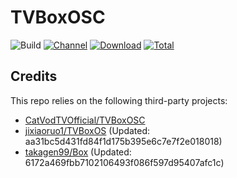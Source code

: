 # TVBoxOSC

![Build](https://shields.io/github/workflow/status/jixiaoruo1/TVBoxOSC/Test?logo=github&label=Build)
[![Channel](https://img.shields.io/badge/Follow-Telegram-blue.svg?logo=telegram)](https://t.me/TVBoxOSC)
[![Download](https://img.shields.io/github/v/release/jixiaoruo1/TVBoxOSC?color=orange&logoColor=orange&label=Download&logo=DocuSign)](https://github.com/jixiaoruo1/TVBoxOSC/releases/latest) 
[![Total](https://shields.io/github/downloads/jixiaoruo1/TVBoxOSC/total?logo=Bookmeter&label=Counts&logoColor=yellow&color=yellow)](https://github.com/jixiaoruo1/TVBoxOSC/releases)

## Credits
This repo relies on the following third-party projects:
- [CatVodTVOfficial/TVBoxOSC](https://github.com/CatVodTVOfficial/TVBoxOSC)
- [jixiaoruo1/TVBoxOS](https://github.com/jixiaoruo1/TVBoxOS) (Updated: aa31bc5d431fd84f1d175b395e6c7e7f2e018018)
- [takagen99/Box](https://github.com/takagen99/Box) (Updated: 6172a469fbb7102106493f086f597d95407afc1c)
